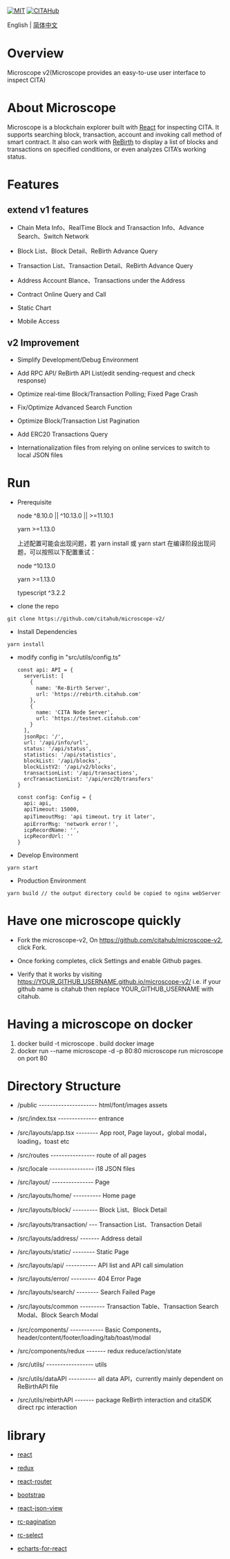 [![MIT](https://img.shields.io/badge/License-MIT-green.svg)](https://github.com/citahub/microscope-v2)
[![CITAHub](https://img.shields.io/badge/made%20for-CITAHub-blue.svg)](https://www.citahub.com/)

English | [简体中文](./README-CN.md)

# Overview

  Microscope v2(Microscope provides an easy-to-use user interface to inspect CITA)


# About Microscope

  Microscope is a blockchain explorer built with [React](https://reactjs.org/) for inspecting CITA. It supports searching block, transaction, account and invoking call method of smart contract. It also can work with [ReBirth](https://github.com/citahub/re-birth) to display a list of blocks and transactions on specified conditions, or even analyzes CITA‘s working status.


# Features

## extend v1 features

* Chain Meta Info、RealTime Block and Transaction Info、Advance Search、Switch Network

* Block List、Block Detail、ReBirth Advance Query

* Transaction List、Transaction Detail、ReBirth Advance Query

* Address Account Blance、Transactions under the Address

* Contract Online Query and Call

* Static Chart

* Mobile Access

## v2 Improvement

* Simplify Development/Debug Environment

* Add RPC API/ ReBirth API List(edit sending-request and check response)

* Optimize real-time Block/Transaction Polling; Fixed Page Crash

* Fix/Optimize Advanced Search Function

* Optimize Block/Transaction List Pagination

* Add ERC20 Transactions Query

* Internationalization files from relying on online services to switch to local JSON files


# Run

  * Prerequisite

    node ^8.10.0 || ^10.13.0 || >=11.10.1

    yarn >=1.13.0

    上述配置可能会出现问题，若 yarn install 或 yarn start 在编译阶段出现问题，可以按照以下配置重试：

    node ^10.13.0

    yarn >=1.13.0

    typescript ^3.2.2

  *  clone the repo

  ```
  git clone https://github.com/citahub/microscope-v2/
  ```

  *  Install Dependencies

  ```
  yarn install
  ```

  * modify config in "src/utils/config.ts"

    ```
    const api: API = {
      serverList: [
        {
          name: 'Re-Birth Server',
          url: 'https://rebirth.citahub.com'
        },
        {
          name: 'CITA Node Server',
          url: 'https://testnet.citahub.com'
        }
      ],
      jsonRpc: '/',
      url: '/api/info/url',
      status: '/api/status',
      statistics: '/api/statistics',
      blockList: '/api/blocks',
      blockListV2: '/api/v2/blocks',
      transactionList: '/api/transactions',
      ercTransactionList: '/api/erc20/transfers'
    }

    const config: Config = {
      api: api,
      apiTimeout: 15000,
      apiTimeoutMsg: 'api timeout，try it later',
      apiErrorMsg: 'network error！',
      icpRecordName: '',
      icpRecordUrl: ''
    }
    ```

  *  Develop Environment

  ```
  yarn start
  ```

  *  Production Environment

  ```
  yarn build // the output directory could be copied to nginx webServer
  ```


# Have one microscope quickly

  * Fork the microscope-v2, On https://github.com/citahub/microscope-v2, click Fork.

  * Once forking completes, click Settings and enable Github pages.

  * Verify that it works by visiting https://YOUR_GITHUB_USERNAME.github.io/microscope-v2/ i.e. if your github name is citahub then replace YOUR_GITHUB_USERNAME with citahub.

# Having a microscope on docker
  1. docker build -t microscope .    build docker image
  2. docker run --name microscope -d -p 80:80 microscope  run microscope on port 80

# Directory Structure


*  /public --------------------- html/font/images assets

*  /src/index.tsx -------------- entrance

*  /src/layouts/app.tsx -------- App root, Page layout，global modal，loading，toast etc

*  /src/routes  ---------------- route of all pages

*  /src/locale  ---------------- i18 JSON files

*  /src/layout/  --------------- Page

*  /src/layouts/home/ ---------- Home page

*  /src/layouts/block/ --------- Block List、Block Detail

*  /src/layouts/transaction/ --- Transaction List、Transaction Detail

*  /src/layouts/address/ ------- Address detail

*  /src/layouts/static/ -------- Static Page

*  /src/layouts/api/ ----------- API list and API call simulation

*  /src/layouts/error/ --------- 404 Error Page

*  /src/layouts/search/ -------- Search Failed Page

*  /src/layouts/common --------- Transaction Table、Transaction Search Modal、Block Search Modal

*  /src/components/ ------------ Basic Components，header/content/footer/loading/tab/toast/modal

*  /src/components/redux ------- redux reduce/action/state

*  /src/utils/ ----------------- utils

*  /src/utils/dataAPI ---------- all data API，currently mainly dependent on ReBirthAPI file

*  /src/utils/rebirthAPI ------- package ReBirth interaction and citaSDK direct rpc interaction

# library

* [react](https://reactjs.org/)

* [redux](https://github.com/reduxjs/redux)

* [react-router](https://github.com/ReactTraining/react-router)

* [bootstrap](https://github.com/twbs/bootstrap)

* [react-json-view](https://github.com/mac-s-g/react-json-view)

* [rc-pagination](https://github.com/react-component/pagination)

* [rc-select](https://github.com/react-component/select)

* [echarts-for-react](https://github.com/hustcc/echarts-for-react)

